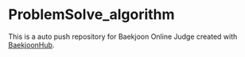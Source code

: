 # ProblemSolve_algorithm
This is a auto push repository for Baekjoon Online Judge created with [BaekjoonHub](https://github.com/BaekjoonHub/BaekjoonHub).
